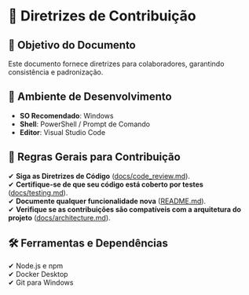 # 🤝 Diretrizes de Contribuição

## 📌 Objetivo do Documento
Este documento fornece diretrizes para colaboradores, garantindo consistência e padronização.

## 🚀 Ambiente de Desenvolvimento
- **SO Recomendado**: Windows  
- **Shell**: PowerShell / Prompt de Comando  
- **Editor**: Visual Studio Code  

## 📑 Regras Gerais para Contribuição
✔ **Siga as Diretrizes de Código** ([docs/code_review.md](code_review.md)).  
✔ **Certifique-se de que seu código está coberto por testes** ([docs/testing.md](testing.md)).  
✔ **Documente qualquer funcionalidade nova** ([README.md](../README.md)).  
✔ **Verifique se as contribuições são compatíveis com a arquitetura do projeto** ([docs/architecture.md](architecture.md)).  

## 🛠️ Ferramentas e Dependências
✔ Node.js e npm  
✔ Docker Desktop  
✔ Git para Windows  